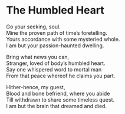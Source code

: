 # The Humbled Heart

Go your seeking, soul.  
Mine the proven path of time’s foretelling.  
Yours accordance with some mysteried whole.  
I am but your passion-haunted dwelling.

Bring what news you can,  
Stranger, loved of body’s humbled heart.  
Say one whispered word to mortal man  
From that peace whereof he claims you part.

Hither-hence, my guest,  
Blood and bone befriend, where you abide  
Till withdrawn to share some timeless quest.  
I am but the brain that dreamed and died.

